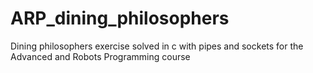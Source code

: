 # ARP_dining_philosophers
Dining philosophers exercise solved in c with pipes and sockets for the Advanced and Robots Programming course
